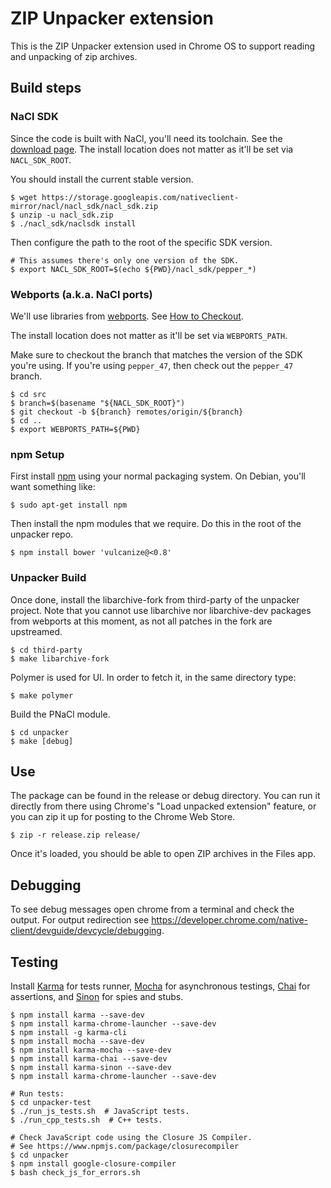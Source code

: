 # ZIP Unpacker extension

This is the ZIP Unpacker extension used in Chrome OS to support reading and
unpacking of zip archives.

## Build steps

### NaCl SDK

Since the code is built with NaCl, you'll need its toolchain.  See the
[download page](https://developer.chrome.com/native-client/sdk/download).
The install location does not matter as it'll be set via ``NACL_SDK_ROOT``.

You should install the current stable version.

```
$ wget https://storage.googleapis.com/nativeclient-mirror/nacl/nacl_sdk/nacl_sdk.zip
$ unzip -u nacl_sdk.zip
$ ./nacl_sdk/naclsdk install
```

Then configure the path to the root of the specific SDK version.

```
# This assumes there's only one version of the SDK.
$ export NACL_SDK_ROOT=$(echo ${PWD}/nacl_sdk/pepper_*)
```

### Webports (a.k.a. NaCl ports)

We'll use libraries from [webports](https://chromium.googlesource.com/webports/).
See [How to Checkout](https://chromium.googlesource.com/webports/#How-to-Checkout).

The install location does not matter as it'll be set via ``WEBPORTS_PATH``.

Make sure to checkout the branch that matches the version of the SDK you're
using.  If you're using ``pepper_47``, then check out the ``pepper_47`` branch.

```
$ cd src
$ branch=$(basename "${NACL_SDK_ROOT}")
$ git checkout -b ${branch} remotes/origin/${branch}
$ cd ..
$ export WEBPORTS_PATH=${PWD}
```

### npm Setup

First install [npm](https://www.npmjs.com/) using your normal packaging system.
On Debian, you'll want something like:

```
$ sudo apt-get install npm
```

Then install the npm modules that we require.  Do this in the root of the
unpacker repo.

```
$ npm install bower 'vulcanize@<0.8'
```

### Unpacker Build

Once done, install the libarchive-fork from third-party of the unpacker
project. Note that you cannot use libarchive nor libarchive-dev packages from
webports at this moment, as not all patches in the fork are upstreamed.

```
$ cd third-party
$ make libarchive-fork
```

Polymer is used for UI. In order to fetch it, in the same directory type:

```
$ make polymer
```

Build the PNaCl module.

```
$ cd unpacker
$ make [debug]
```

## Use

The package can be found in the release or debug directory.  You can run it
directly from there using Chrome's "Load unpacked extension" feature, or you
can zip it up for posting to the Chrome Web Store.

```
$ zip -r release.zip release/
```

Once it's loaded, you should be able to open ZIP archives in the Files app.

## Debugging

To see debug messages open chrome from a terminal and check the output.
For output redirection see
https://developer.chrome.com/native-client/devguide/devcycle/debugging.

## Testing

Install [Karma](http://karma-runner.github.io/0.12/index.html) for tests
runner, [Mocha](http://visionmedia.github.io/mocha/) for asynchronous testings,
[Chai](http://chaijs.com/) for assertions, and [Sinon](http://sinonjs.org/) for
spies and stubs.

```
$ npm install karma --save-dev
$ npm install karma-chrome-launcher --save-dev
$ npm install -g karma-cli
$ npm install mocha --save-dev
$ npm install karma-mocha --save-dev
$ npm install karma-chai --save-dev
$ npm install karma-sinon --save-dev
$ npm install karma-chrome-launcher --save-dev

# Run tests:
$ cd unpacker-test
$ ./run_js_tests.sh  # JavaScript tests.
$ ./run_cpp_tests.sh  # C++ tests.

# Check JavaScript code using the Closure JS Compiler.
# See https://www.npmjs.com/package/closurecompiler
$ cd unpacker
$ npm install google-closure-compiler
$ bash check_js_for_errors.sh
```
